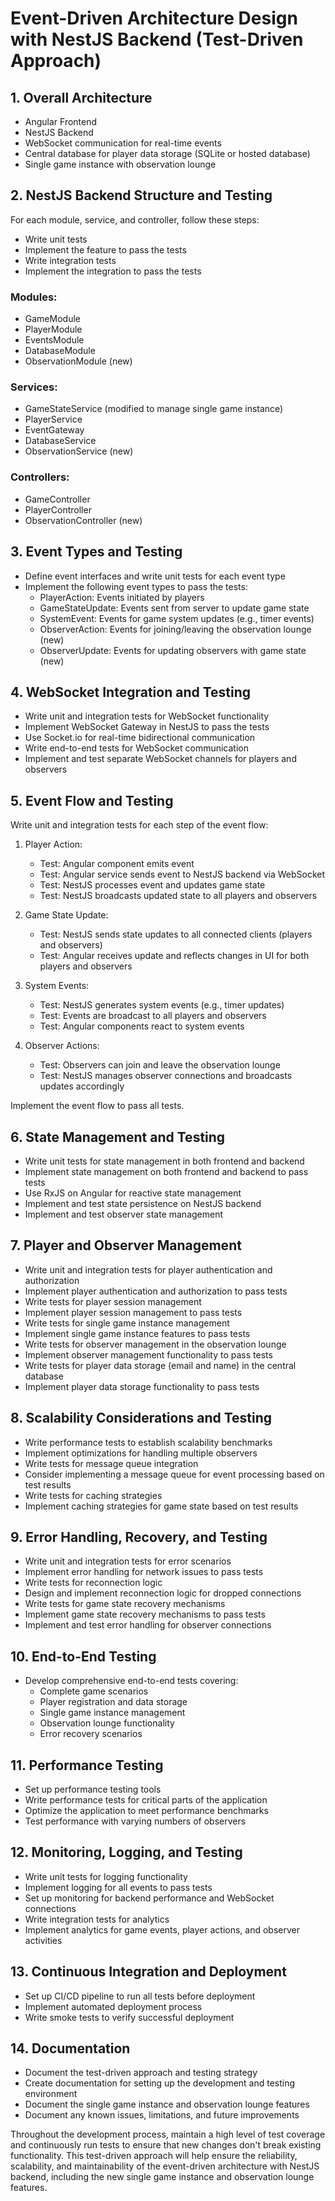 # Event-Driven Architecture Design with NestJS Backend (Test-Driven Approach)

## 1. Overall Architecture
- Angular Frontend
- NestJS Backend
- WebSocket communication for real-time events
- Central database for player data storage (SQLite or hosted database)
- Single game instance with observation lounge

## 2. NestJS Backend Structure and Testing
For each module, service, and controller, follow these steps:
- Write unit tests
- Implement the feature to pass the tests
- Write integration tests
- Implement the integration to pass the tests

### Modules:
- GameModule
- PlayerModule
- EventsModule
- DatabaseModule
- ObservationModule (new)

### Services:
- GameStateService (modified to manage single game instance)
- PlayerService
- EventGateway
- DatabaseService
- ObservationService (new)

### Controllers:
- GameController
- PlayerController
- ObservationController (new)

## 3. Event Types and Testing
- Define event interfaces and write unit tests for each event type
- Implement the following event types to pass the tests:
  - PlayerAction: Events initiated by players
  - GameStateUpdate: Events sent from server to update game state
  - SystemEvent: Events for game system updates (e.g., timer events)
  - ObserverAction: Events for joining/leaving the observation lounge (new)
  - ObserverUpdate: Events for updating observers with game state (new)

## 4. WebSocket Integration and Testing
- Write unit and integration tests for WebSocket functionality
- Implement WebSocket Gateway in NestJS to pass the tests
- Use Socket.io for real-time bidirectional communication
- Write end-to-end tests for WebSocket communication
- Implement and test separate WebSocket channels for players and observers

## 5. Event Flow and Testing
Write unit and integration tests for each step of the event flow:

1. Player Action:
   - Test: Angular component emits event
   - Test: Angular service sends event to NestJS backend via WebSocket
   - Test: NestJS processes event and updates game state
   - Test: NestJS broadcasts updated state to all players and observers

2. Game State Update:
   - Test: NestJS sends state updates to all connected clients (players and observers)
   - Test: Angular receives update and reflects changes in UI for both players and observers

3. System Events:
   - Test: NestJS generates system events (e.g., timer updates)
   - Test: Events are broadcast to all players and observers
   - Test: Angular components react to system events

4. Observer Actions:
   - Test: Observers can join and leave the observation lounge
   - Test: NestJS manages observer connections and broadcasts updates accordingly

Implement the event flow to pass all tests.

## 6. State Management and Testing
- Write unit tests for state management in both frontend and backend
- Implement state management on both frontend and backend to pass tests
- Use RxJS on Angular for reactive state management
- Implement and test state persistence on NestJS backend
- Implement and test observer state management

## 7. Player and Observer Management
- Write unit and integration tests for player authentication and authorization
- Implement player authentication and authorization to pass tests
- Write tests for player session management
- Implement player session management to pass tests
- Write tests for single game instance management
- Implement single game instance features to pass tests
- Write tests for observer management in the observation lounge
- Implement observer management functionality to pass tests
- Write tests for player data storage (email and name) in the central database
- Implement player data storage functionality to pass tests

## 8. Scalability Considerations and Testing
- Write performance tests to establish scalability benchmarks
- Implement optimizations for handling multiple observers
- Write tests for message queue integration
- Consider implementing a message queue for event processing based on test results
- Write tests for caching strategies
- Implement caching strategies for game state based on test results

## 9. Error Handling, Recovery, and Testing
- Write unit and integration tests for error scenarios
- Implement error handling for network issues to pass tests
- Write tests for reconnection logic
- Design and implement reconnection logic for dropped connections
- Write tests for game state recovery mechanisms
- Implement game state recovery mechanisms to pass tests
- Implement and test error handling for observer connections

## 10. End-to-End Testing
- Develop comprehensive end-to-end tests covering:
  - Complete game scenarios
  - Player registration and data storage
  - Single game instance management
  - Observation lounge functionality
  - Error recovery scenarios

## 11. Performance Testing
- Set up performance testing tools
- Write performance tests for critical parts of the application
- Optimize the application to meet performance benchmarks
- Test performance with varying numbers of observers

## 12. Monitoring, Logging, and Testing
- Write unit tests for logging functionality
- Implement logging for all events to pass tests
- Set up monitoring for backend performance and WebSocket connections
- Write integration tests for analytics
- Implement analytics for game events, player actions, and observer activities

## 13. Continuous Integration and Deployment
- Set up CI/CD pipeline to run all tests before deployment
- Implement automated deployment process
- Write smoke tests to verify successful deployment

## 14. Documentation
- Document the test-driven approach and testing strategy
- Create documentation for setting up the development and testing environment
- Document the single game instance and observation lounge features
- Document any known issues, limitations, and future improvements

Throughout the development process, maintain a high level of test coverage and continuously run tests to ensure that new changes don't break existing functionality. This test-driven approach will help ensure the reliability, scalability, and maintainability of the event-driven architecture with NestJS backend, including the new single game instance and observation lounge features.